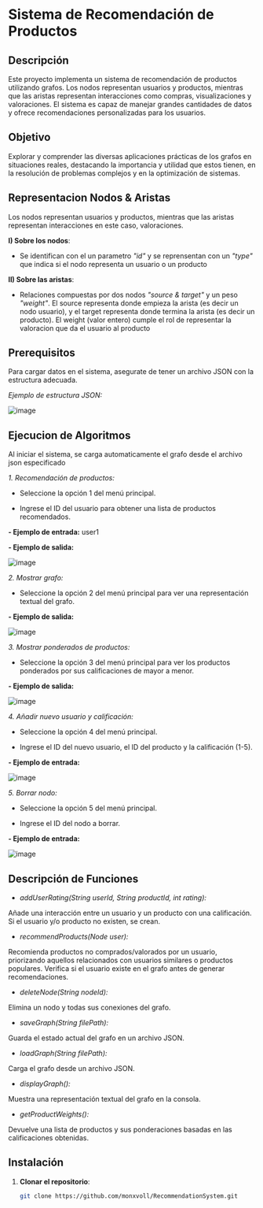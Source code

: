 # Sistema de Recomendación de Productos 


## Descripción
Este proyecto implementa un sistema de recomendación de productos utilizando grafos. Los nodos representan usuarios y productos, mientras que las aristas representan interacciones como compras, visualizaciones y valoraciones. El sistema es capaz de manejar grandes cantidades de datos y ofrece recomendaciones personalizadas para los usuarios.

## Objetivo
Explorar y comprender las diversas aplicaciones prácticas de los grafos en situaciones reales, destacando la importancia y utilidad que estos tienen, en la resolución de problemas complejos y en la optimización de sistemas.

## Representacion Nodos & Aristas
Los nodos  representan usuarios y productos, mientras que las aristas representan interacciones en este caso, valoraciones. 

**I) Sobre los nodos**: 

- Se identifican con el un parametro _"id"_ y se reprensentan con un _"type"_ que indica si el nodo representa un usuario o un producto

**II) Sobre las aristas**: 

- Relaciones compuestas por dos nodos _"source & target"_ y un peso _"weight"_. El source representa donde empieza la arista (es decir un  nodo usuario), y el target representa donde termina la arista (es decir un producto). El weight (valor entero) cumple el rol de representar la valoracion que da el usuario al producto

## Prerequisitos

Para cargar datos en el sistema, asegurate de tener un archivo JSON con la estructura adecuada. 

*Ejemplo de estructura JSON:*

 ![image](https://github.com/user-attachments/assets/1bcc35f4-ebbe-4d8c-8e7f-741fcc7d90de)

## Ejecucion de Algoritmos

Al iniciar el sistema, se carga automaticamente el grafo desde el archivo json especificado 

*1. Recomendación de productos:*

- Seleccione la opción 1 del menú principal.

- Ingrese el ID del usuario para obtener una lista de productos recomendados.

**- Ejemplo de entrada:** user1

**- Ejemplo de salida:**

  ![image](https://github.com/user-attachments/assets/cc2a4129-21ea-4f90-98bd-e9fb3ea57543)

*2. Mostrar grafo:*

- Seleccione la opción 2 del menú principal para ver una representación textual del grafo.

**- Ejemplo de salida:**

  ![image](https://github.com/user-attachments/assets/1544156f-df51-4e56-9aeb-aa316f9a0198)

*3. Mostrar ponderados de productos:*

- Seleccione la opción 3 del menú principal para ver los productos ponderados por sus calificaciones de mayor a menor.

**- Ejemplo de salida:**

  ![image](https://github.com/user-attachments/assets/cd7bd1bc-633d-401f-b979-7e1fad9ab9df)

 *4. Añadir nuevo usuario y calificación:*

- Seleccione la opción 4 del menú principal.

- Ingrese el ID del nuevo usuario, el ID del producto y la calificación (1-5).

**- Ejemplo de entrada:**

  ![image](https://github.com/user-attachments/assets/25da568d-5b19-4f76-acff-429e7127a09e)

 *5. Borrar nodo:*

- Seleccione la opción 5 del menú principal.

- Ingrese el ID del nodo a borrar.

**- Ejemplo de entrada:**

  ![image](https://github.com/user-attachments/assets/ed10a883-2732-4d96-b8e1-f69a2a23594b)

## Descripción de Funciones

- *addUserRating(String userId, String productId, int rating):*

 Añade una interacción entre un usuario y un producto con una calificación. Si el usuario y/o producto no existen, se crean.

- *recommendProducts(Node user):* 

Recomienda productos no comprados/valorados por un usuario, priorizando aquellos relacionados con usuarios similares o productos populares. Verifica si el usuario existe en el grafo antes de generar recomendaciones.

- *deleteNode(String nodeId):* 

Elimina un nodo y todas sus conexiones del grafo.

- *saveGraph(String filePath):* 

Guarda el estado actual del grafo en un archivo JSON.

- *loadGraph(String filePath):* 

Carga el grafo desde un archivo JSON.

- *displayGraph():* 

Muestra una representación textual del grafo en la consola.

- *getProductWeights():* 

Devuelve una lista de productos y sus ponderaciones basadas en las calificaciones obtenidas.


## Instalación
1. **Clonar el repositorio**:
   ```bash
   git clone https://github.com/monxvoll/RecommendationSystem.git
   




